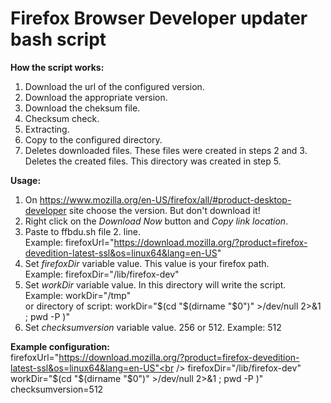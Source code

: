 <h1>Firefox Browser Developer updater bash script</h1>

<b>How the script works:</b>
1. Download the url of the configured version.
2. Download the appropriate version.
3. Download the cheksum file.
4. Checksum check.
5. Extracting.
7. Copy to the configured directory.
8. Deletes downloaded files. These files were created in steps 2 and 3. Deletes the created files. This directory was created in step 5.



<b>Usage:</b>
1. On https://www.mozilla.org/en-US/firefox/all/#product-desktop-developer site choose the version. But don't download it!
2. Right click on the <i>Download Now</i> button and <i>Copy link location</i>.
3. Paste to ffbdu.sh file 2. line.<br />
   Example: firefoxUrl="https://download.mozilla.org/?product=firefox-devedition-latest-ssl&os=linux64&lang=en-US"
4. Set <i>firefoxDir</i> variable value. This value is your firefox path.<br />
   Example: firefoxDir="/lib/firefox-dev"
5. Set <i>workDir</i> variable value. In this directory will write the script.<br />
   Example: workDir="/tmp"<br />
	 or directory of script: workDir="$(cd "$(dirname "$0")" >/dev/null 2>&1 ; pwd -P )"
6. Set <i>checksumversion</i> variable value. 256 or 512.
   Example: 512

<b>Example configuration:</b><br />
firefoxUrl="https://download.mozilla.org/?product=firefox-devedition-latest-ssl&os=linux64&lang=en-US"<br />
firefoxDir="/lib/firefox-dev"<br />
workDir="$(cd "$(dirname "$0")" >/dev/null 2>&1 ; pwd -P )"<br />
checksumversion=512
